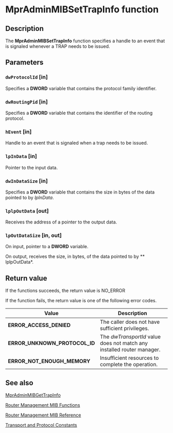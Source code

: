 # MprAdminMIBSetTrapInfo function

## Description

The
**MprAdminMIBSetTrapInfo** function specifies a handle to an event that is signaled whenever a TRAP needs to be issued.

## Parameters

### `dwProtocolId` [in]

Specifies a **DWORD** variable that contains the protocol family identifier.

### `dwRoutingPid` [in]

Specifies a **DWORD** variable that contains the identifier of the routing protocol.

### `hEvent` [in]

Handle to an event that is signaled when a trap needs to be issued.

### `lpInData` [in]

Pointer to the input data.

### `dwInDataSize` [in]

Specifies a **DWORD** variable that contains the size in bytes of the data pointed to by *lpInData*.

### `lplpOutData` [out]

Receives the address of a pointer to the output data.

### `lpOutDataSize` [in, out]

On input, pointer to a **DWORD** variable.

On output, receives the size, in bytes, of the data pointed to by ** lplpOutData*.

## Return value

If the functions succeeds, the return value is NO_ERROR

If the function fails, the return value is one of the following error codes.

| Value | Description |
| --- | --- |
| **ERROR_ACCESS_DENIED** | The caller does not have sufficient privileges. |
| **ERROR_UNKNOWN_PROTOCOL_ID** | The *dwTransportId* value does not match any installed router manager. |
| **ERROR_NOT_ENOUGH_MEMORY** | Insufficient resources to complete the operation. |

## See also

[MprAdminMIBGetTrapInfo](https://learn.microsoft.com/windows/desktop/api/mprapi/nf-mprapi-mpradminmibgettrapinfo)

[Router Management MIB Functions](https://learn.microsoft.com/windows/desktop/RRAS/mib-functions)

[Router Management MIB Reference](https://learn.microsoft.com/windows/desktop/RRAS/router-management-mib-reference)

[Transport and Protocol Constants](https://learn.microsoft.com/windows/desktop/RRAS/transport-and-protocol-constants)
